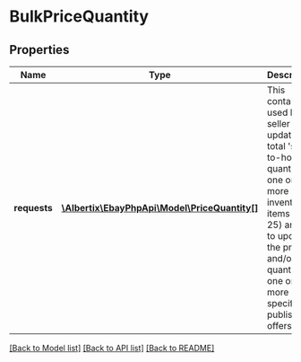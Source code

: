 # BulkPriceQuantity

## Properties
Name | Type | Description | Notes
------------ | ------------- | ------------- | -------------
**requests** | [**\Albertix\EbayPhpApi\Model\PriceQuantity[]**](PriceQuantity.md) | This container is used by the seller to update the total &#39;ship-to-home&#39; quantity of one or more inventory items (up to 25) and/or to update the price and/or quantity of one or more specific published offers. | [optional] 

[[Back to Model list]](../README.md#documentation-for-models) [[Back to API list]](../README.md#documentation-for-api-endpoints) [[Back to README]](../README.md)


